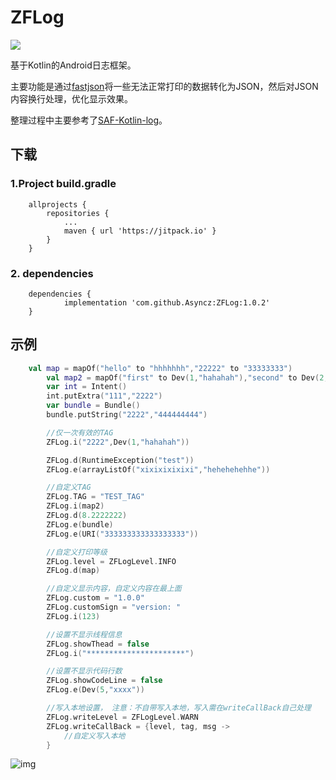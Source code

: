 # ZFLog

[![](https://jitpack.io/v/Asyncz/ZFLog.svg)](https://jitpack.io/#Asyncz/ZFLog)

基于Kotlin的Android日志框架。

主要功能是通过[fastjson](https://github.com/alibaba/fastjson)将一些无法正常打印的数据转化为JSON，然后对JSON内容换行处理，优化显示效果。

整理过程中主要参考了[SAF-Kotlin-log](https://github.com/fengzhizi715/SAF-Kotlin-log)。

## 下载

### 1.Project build.gradle

```
	allprojects {
		repositories {
			...
			maven { url 'https://jitpack.io' }
		}
	}
```

### 2. dependencies

```
	dependencies {
	        implementation 'com.github.Asyncz:ZFLog:1.0.2'
	}
```

## 示例

```kotlin
	val map = mapOf("hello" to "hhhhhhh","22222" to "33333333")
        val map2 = mapOf("first" to Dev(1,"hahahah"),"second" to Dev(2,"eeeeeeeee"))
        var int = Intent()
        int.putExtra("111","2222")
        var bundle = Bundle()
        bundle.putString("2222","444444444")

        //仅一次有效的TAG
        ZFLog.i("2222",Dev(1,"hahahah"))

        ZFLog.d(RuntimeException("test"))
        ZFLog.e(arrayListOf("xixixixixixi","hehehehehhe"))

        //自定义TAG
        ZFLog.TAG = "TEST_TAG"
        ZFLog.i(map2)
        ZFLog.d(8.2222222)
        ZFLog.e(bundle)
        ZFLog.e(URI("333333333333333333"))

        //自定义打印等级
        ZFLog.level = ZFLogLevel.INFO
        ZFLog.d(map)

        //自定义显示内容，自定义内容在最上面
        ZFLog.custom = "1.0.0"
        ZFLog.customSign = "version: "
        ZFLog.i(123)

        //设置不显示线程信息
        ZFLog.showThead = false
        ZFLog.i("**********************")

        //设置不显示代码行数
        ZFLog.showCodeLine = false
        ZFLog.e(Dev(5,"xxxx"))

        //写入本地设置， 注意：不自带写入本地，写入需在writeCallBack自己处理
        ZFLog.writeLevel = ZFLogLevel.WARN
        ZFLog.writeCallBack = {level, tag, msg ->
            //自定义写入本地
        }
```

![img](http://thyrsi.com/t6/676/1551514153x2728278668.png)
